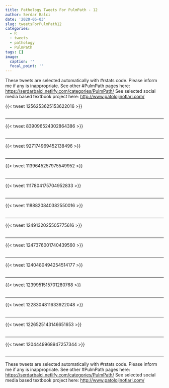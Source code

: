 ```yaml
---
title: Pathology Tweets For PulmPath - 12
author: Serdar Balci
date: '2020-05-03'
slug: tweetsForPulmPath12
categories:
  - R
  - tweets
  - pathology
  - PulmPath
tags: []
image:
  caption: ''
  focal_point: ''
---
```



These tweets are selected automatically with #rstats code. Please inform me if any is inappropriate.
See other #PulmPath pages here: https://serdarbalci.netlify.com/categories/PulmPath/ 
See selected social media based textbook project here: http://www.patolojinotlari.com/

{{< tweet 1256253625153622016 >}}
<br>
<br>
<hr>
{{< tweet 839096524302864386 >}}
<br>
<br>
<hr>
{{< tweet 927174969452138496 >}}
<br>
<br>
<hr>
{{< tweet 1139645257975549952 >}}
<br>
<br>
<hr>
{{< tweet 1117804175704952833 >}}
<br>
<br>
<hr>
{{< tweet 1188820840382550016 >}}
<br>
<br>
<hr>
{{< tweet 1249132025505775616 >}}
<br>
<br>
<hr>
{{< tweet 1247376001740439560 >}}
<br>
<br>
<hr>
{{< tweet 1240480494254514177 >}}
<br>
<br>
<hr>
{{< tweet 1239951515701280768 >}}
<br>
<br>
<hr>
{{< tweet 1228304811633922048 >}}
<br>
<br>
<hr>
{{< tweet 1226525143146651653 >}}
<br>
<br>
<hr>
{{< tweet 1204449968947257344 >}}
<br>
<br>
<hr>


These tweets are selected automatically with #rstats code. Please inform me if any is inappropriate.
See other #PulmPath pages here: https://serdarbalci.netlify.com/categories/PulmPath/ 
See selected social media based textbook project here: http://www.patolojinotlari.com/
